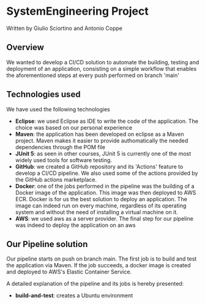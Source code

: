 # SystemEngineering Project
Written by Giulio Sciortino and Antonio Coppe

## Overview
We wanted to develop a CI/CD solution to automate the building, testing and deployment of an application, consisting on a simple workflow that enables the aforementioned steps at every push performed on branch 'main'

## Technologies used
We have used the following technologies

- **Eclipse**: we used Eclipse as IDE to write the code of the application. The choice was based on our personal experience
- **Maven**: the application has been developed on eclipse as a Maven project. Maven makes it easier to provide authomatically the needed dependencies through the POM file
- **JUnit 5**: as seen in other courses, JUnit 5 is currently one of the most widely used tools for software testing.
- **GitHub**: we created a GitHub repository and its 'Actions' feature to develop a CI/CD pipeline. We also used some of the actions provided by the GitHub actions marketplace.
- **Docker**: one of the jobs performed in the pipeline was the building of a Docker image of the application. This image was then deployed to AWS ECR. Docker is for us the best solution to deploy an application. The image can indeed run on every machine, regardless of its operating system and without the need of installing a virtual machine on it.
- **AWS**: we used aws as a server provider. The final step for our pipeline was indeed to deploy the application on an aws

## Our Pipeline solution
Our pipeline starts on push on branch main. The first job is to build and test the application via Maven. If the job succeeds, a docker image is created and deployed to AWS's Elastic Container Service. 

A detailed explanation of the pipeline and its jobs is hereby presented:
- **build-and-test**: creates a Ubuntu environment
